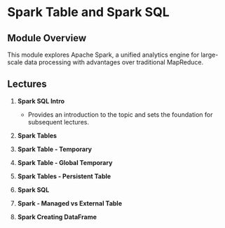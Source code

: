 # Spark Table and Spark SQL

## Module Overview

This module explores Apache Spark, a unified analytics engine for large-scale data processing with advantages over traditional MapReduce.

## Lectures

1. **Spark SQL Intro**
   - Provides an introduction to the topic and sets the foundation for subsequent lectures.

2. **Spark Tables**

3. **Spark Table - Temporary**

4. **Spark Table - Global Temporary**

5. **Spark Tables - Persistent Table**

6. **Spark SQL**

7. **Spark - Managed vs External Table**

8. **Spark Creating DataFrame**

